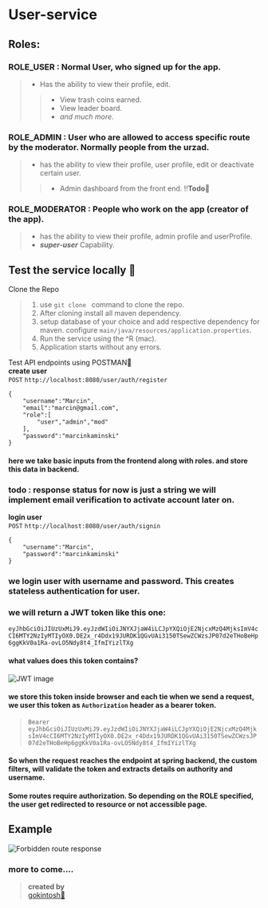 # User-service

## Roles:

### ROLE_USER : Normal User, who signed up for the app.
> * Has the ability to view their profile, edit.
>> * View trash coins earned.
>> * View leader board.
>> * *and much more*.



### ROLE_ADMIN : User who are allowed to access specific route by the moderator. Normally people from the urzad.
> * has the ability to view their profile, user profile, edit or deactivate certain user.
>> * Admin dashboard from the front end. !!**Todo**🤔


### ROLE_MODERATOR : People who work on the app (creator of the app).
> * has the ability to view their profile, admin profile and userProfile.
> * ***super-user*** Capability.

## Test the service locally 📍
Clone the Repo
> 1. use `git clone ` command to clone the repo. <br>
> 2. After cloning install all maven dependency. <br>
> 3. setup database of your choice and add respective dependency for maven. configure `main/java/resources/application.properties`.
> 4. Run the service using the ^R (mac).
> 5. Application starts without any errors.

Test API endpoints using POSTMAN📮 <br>
**create user** <br>
`POST` `http://localhost:8080/user/auth/register` <br>
~~~
{
    "username":"Marcin",
    "email":"marcin@gmail.com",
    "role":[
        "user","admin","mod"
    ],
    "password":"marcinkaminski"
}
~~~
#### here we take basic inputs from the frontend along with roles. and store this data in backend. <br>
### todo : response status for now is just a string we will implement email verification to activate account later on.

**login user** <br>
`POST` `http://localhost:8080/user/auth/signin` <br>
~~~
{
    "username":"Marcin",
    "password":"marcinkaminski"
}
~~~

### we login user with username and password. This creates stateless authentication for user.<br>
### we will return a JWT token like this one: <br> 
`eyJhbGciOiJIUzUxMiJ9.eyJzdWIiOiJNYXJjaW4iLCJpYXQiOjE2NjcxMzQ4MjksImV4cCI6MTY2NzIyMTIyOX0.DE2x_r4Ddx19JURDK1QGvUAi3150TSewZCWzsJP07d2eTHoBeHp6ggKkV0a1Ra-ovLO5Ndy8t4_IfmIYizlTXg` <br>

#### what values does this token contains?

![JWT image](https://user-images.githubusercontent.com/52125327/198880600-5cb41922-a0b5-40b8-b446-e7eaff78f9ca.png)

#### we store this token inside browser and each tie when we send a request, we user this token as `Authorization` header as a bearer token.
> `Bearer eyJhbGciOiJIUzUxMiJ9.eyJzdWIiOiJNYXJjaW4iLCJpYXQiOjE2NjcxMzQ4MjksImV4cCI6MTY2NzIyMTIyOX0.DE2x_r4Ddx19JURDK1QGvUAi3150TSewZCWzsJP07d2eTHoBeHp6ggKkV0a1Ra-ovLO5Ndy8t4_IfmIYizlTXg`

#### So when the request reaches the endpoint at spring backend, the custom filters, will validate the token and extracts details on authority and username.
#### Some routes require authorization. So depending on the ROLE specified, the user get redirected to resource or not accessible page.

## Example
![Forbidden route response](https://user-images.githubusercontent.com/52125327/198881140-2e9fc8df-fbe7-4823-86cb-cd3241f2d393.png)

### more to come....


> **created by** <br>
> [gokintosh🤖](https://github.com/gokintosh)